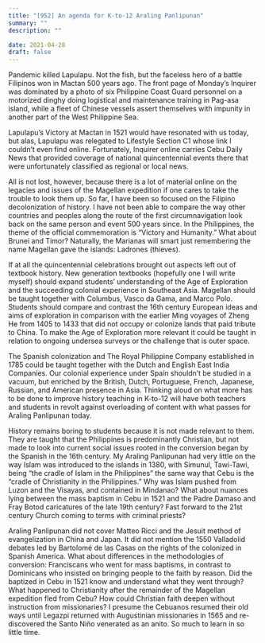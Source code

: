 ```yaml
---
title: "[952] An agenda for K-to-12 Araling Panlipunan"
summary: ""
description: ""

date: 2021-04-28
draft: false
---
```


Pandemic killed Lapulapu. Not the fish, but the faceless hero of a battle Filipinos won in Mactan 500 years ago. The front page of Monday’s Inquirer was dominated by a photo of six Philippine Coast Guard personnel on a motorized dinghy doing logistical and maintenance training in Pag-asa island, while a fleet of Chinese vessels assert themselves with impunity in another part of the West Philippine Sea.

Lapulapu’s Victory at Mactan in 1521 would have resonated with us today, but alas, Lapulapu was relegated to Lifestyle Section C1 whose link I couldn’t even find online. Fortunately, Inquirer online carries Cebu Daily News that provided coverage of national quincentennial events there that were unfortunately classified as regional or local news.

All is not lost, however, because there is a lot of material online on the legacies and issues of the Magellan expedition if one cares to take the trouble to look them up. So far, I have been so focused on the Filipino decolonization of history. I have not been able to compare the way other countries and peoples along the route of the first circumnavigation look back on the same person and event 500 years since. In the Philippines, the theme of the official commemoration is “Victory and Humanity.” What about Brunei and Timor? Naturally, the Marianas will smart just remembering the name Magellan gave the islands: Ladrones (thieves).

If at all the quincentennial celebrations brought out aspects left out of textbook history. New generation textbooks (hopefully one I will write myself) should expand students’ understanding of the Age of Exploration and the succeeding colonial experience in Southeast Asia. Magellan should be taught together with Columbus, Vasco da Gama, and Marco Polo. Students should compare and contrast the 16th century European ideas and aims of exploration in comparison with the earlier Ming voyages of Zheng He from 1405 to 1433 that did not occupy or colonize lands that paid tribute to China. To make the Age of Exploration more relevant it could be taught in relation to ongoing undersea surveys or the challenge that is outer space.

The Spanish colonization and The Royal Philippine Company established in 1785 could be taught together with the Dutch and English East India Companies. Our colonial experience under Spain shouldn’t be studied in a vacuum, but enriched by the British, Dutch, Portuguese, French, Japanese, Russian, and American presence in Asia. Thinking aloud on what more has to be done to improve history teaching in K-to-12 will have both teachers and students in revolt against overloading of content with what passes for Araling Panlipunan today.

History remains boring to students because it is not made relevant to them. They are taught that the Philippines is predominantly Christian, but not made to look into current social issues rooted in the conversion began by the Spanish in the 16th century. My Araling Panlipunan had very little on the way Islam was introduced to the islands in 1380, with Simunul, Tawi-Tawi, being “the cradle of Islam in the Philippines” the same way that Cebu is the “cradle of Christianity in the Philippines.” Why was Islam pushed from Luzon and the Visayas, and contained in Mindanao? What about nuances lying between the mass baptism in Cebu in 1521 and the Padre Damaso and Fray Botod caricatures of the late 19th century? Fast forward to the 21st century Church coming to terms with criminal priests?

Araling Panlipunan did not cover Matteo Ricci and the Jesuit method of evangelization in China and Japan. It did not mention the 1550 Valladolid debates led by Bartolomé de las Casas on the rights of the colonized in Spanish America. What about differences in the methodologies of conversion: Franciscans who went for mass baptisms, in contrast to Dominicans who insisted on bringing people to the faith by reason. Did the baptized in Cebu in 1521 know and understand what they went through? What happened to Christianity after the remainder of the Magellan expedition fled from Cebu? How could Christian faith deepen without instruction from missionaries? I presume the Cebuanos resumed their old ways until Legazpi returned with Augustinian missionaries in 1565 and re-discovered the Santo Niño venerated as an anito. So much to learn in so little time.
